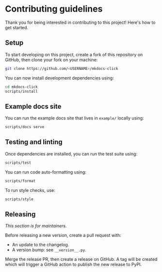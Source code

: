 # Contributing guidelines

Thank you for being interested in contributing to this project! Here's how to get started.

## Setup

To start developing on this project, create a fork of this repository on GitHub, then clone your fork on your machine:

```bash
git clone https://github.com/<USERNAME>/mkdocs-click
```

You can now install development dependencies using:

```bash
cd mkdocs-click
scripts/install
```

## Example docs site

You can run the example docs site that lives in `example/` locally using:

```bash
scripts/docs serve
```

## Testing and linting

Once dependencies are installed, you can run the test suite using:

```bash
scripts/test
```

You can run code auto-formatting using:

```bash
scripts/format
```

To run style checks, use:

```bash
scripts/style
```

## Releasing

_This section is for maintainers._

Before releasing a new version, create a pull request with:

- An update to the changelog.
- A version bump: see `__version__.py`.

Merge the release PR, then create a release on GitHub. A tag will be created which will trigger a GitHub action to publish the new release to PyPI.
